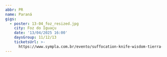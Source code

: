 ```yaml
---
abbr: PR
name: Paraná
gigs:
  - poster: 13-04_foz_resized.jpg
    city: Foz do Iguaçu
    date: '13/04/2025 16:00'
    daysGroup: 11/12/13
    ticketsUrl: >-
      https://www.sympla.com.br/evento/suffocation-knife-wisdom-tierra-maldita/2833643
---
```


